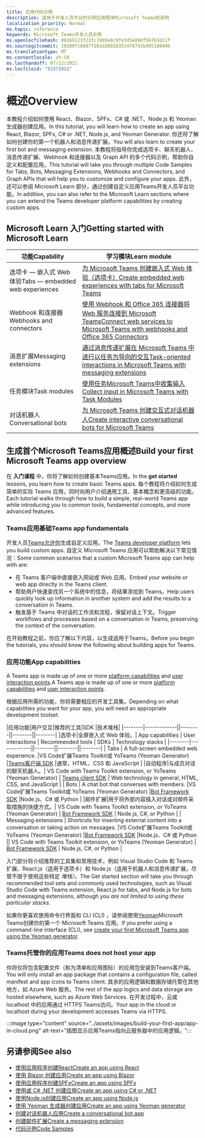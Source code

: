 ```yaml
---
title: 应用代码示例
description: 适用于开发人员平台的示例应用程序Microsoft Teams和说明
localization_priority: Normal
ms.topic: reference
keywords: Microsoft Teams开发人员示例
ms.openlocfilehash: 09369123f23fc76b5e8c9fe3d5e89df56763d21f
ms.sourcegitcommit: 10380fc80d7f281d2892b3514f87d1bd05180496
ms.translationtype: MT
ms.contentlocale: zh-CN
ms.lasthandoff: 07/12/2021
ms.locfileid: "53373912"
---
```

# <a name="overview"></a><span data-ttu-id="8787d-104">概述</span><span class="sxs-lookup"><span data-stu-id="8787d-104">Overview</span></span>

<span data-ttu-id="8787d-105">本教程介绍如何使用 React、Blazor、SPFx、C# 或 .NET、Node.js 和 Yeoman 生成器创建应用。</span><span class="sxs-lookup"><span data-stu-id="8787d-105">In this tutorial, you will learn how to create an app using React, Blazor, SPFx, C# or .NET, Node.js, and Yeoman Generator.</span></span> <span data-ttu-id="8787d-106">你还将了解如何创建你的第一个机器人和消息传递扩展。</span><span class="sxs-lookup"><span data-stu-id="8787d-106">You will also learn to create your first bot and messaging extension.</span></span> <span data-ttu-id="8787d-107">本教程将指导你完成选项卡、聊天机器人、消息传递扩展、Webhook 和连接器以及 Graph API 的多个代码示例，帮助你自定义和配置应用。</span><span class="sxs-lookup"><span data-stu-id="8787d-107">This tutorial will take you through multiple Code Samples for Tabs, Bots, Messaging Extensions, Webhooks and Connectors, and Graph APIs that will help you to customize and configure your apps.</span></span> <span data-ttu-id="8787d-108">此外，还可以参阅 Microsoft Learn 部分，通过创建自定义应用Teams开发人员平台功能。</span><span class="sxs-lookup"><span data-stu-id="8787d-108">In addition, you can also refer to the Microsoft Learn sections where you can extend the Teams developer platform capabilities by creating custom apps.</span></span>  

## <a name="getting-started-with-microsoft-learn"></a><span data-ttu-id="8787d-109">Microsoft Learn 入门</span><span class="sxs-lookup"><span data-stu-id="8787d-109">Getting started with Microsoft Learn</span></span>

| <span data-ttu-id="8787d-110">**功能**</span><span class="sxs-lookup"><span data-stu-id="8787d-110">**Capability**</span></span>| <span data-ttu-id="8787d-111">**学习模块**</span><span class="sxs-lookup"><span data-stu-id="8787d-111">**Learn module**</span></span>|
|--------|-------------|
| <span data-ttu-id="8787d-112">选项卡 — 嵌入式 Web 体验</span><span class="sxs-lookup"><span data-stu-id="8787d-112">Tabs  — embedded web experiences</span></span>  |  [<span data-ttu-id="8787d-113">为 Microsoft Teams 创建嵌入式 Web 体验（选项卡）</span><span class="sxs-lookup"><span data-stu-id="8787d-113">Create embedded web experiences with tabs for Microsoft Teams</span></span>](/learn/modules/embedded-web-experiences/) |
| <span data-ttu-id="8787d-114">Webhook 和连接器</span><span class="sxs-lookup"><span data-stu-id="8787d-114">Webhooks and connectors</span></span>  |  [<span data-ttu-id="8787d-115">使用 Webhook 和 Office 365 连接器将 Web 服务连接到 Microsoft Teams</span><span class="sxs-lookup"><span data-stu-id="8787d-115">Connect web services to Microsoft Teams with webhooks and Office 365 Connectors</span></span>](/learn/modules/msteams-webhooks-connectors/) |
|<span data-ttu-id="8787d-116">消息扩展</span><span class="sxs-lookup"><span data-stu-id="8787d-116">Messaging extensions</span></span>  | [<span data-ttu-id="8787d-117">通过消息传递扩展在 Microsoft Teams 中进行以任务为导向的交互</span><span class="sxs-lookup"><span data-stu-id="8787d-117">Task-oriented interactions in Microsoft Teams with messaging extensions</span></span>](/learn/modules/msteams-messaging-extensions/)  |
| <span data-ttu-id="8787d-118">任务模块</span><span class="sxs-lookup"><span data-stu-id="8787d-118">Task modules</span></span> |  [<span data-ttu-id="8787d-119">使用任务Microsoft Teams中收集输入</span><span class="sxs-lookup"><span data-stu-id="8787d-119">Collect input in Microsoft Teams with Task Modules</span></span>](/learn/modules/msteams-task-modules/) |
| <span data-ttu-id="8787d-120">对话机器人</span><span class="sxs-lookup"><span data-stu-id="8787d-120">Conversational bots</span></span>  | [<span data-ttu-id="8787d-121">为 Microsoft Teams 创建交互式对话机器人</span><span class="sxs-lookup"><span data-stu-id="8787d-121">Create interactive conversational bots for Microsoft Teams</span></span>](/learn/modules/msteams-conversation-bots/)  |

## <a name="build-your-first-microsoft-teams-app-overview"></a><span data-ttu-id="8787d-122">生成首个Microsoft Teams应用概述</span><span class="sxs-lookup"><span data-stu-id="8787d-122">Build your first Microsoft Teams app overview</span></span>

<span data-ttu-id="8787d-123">在 **入门课程** 中，你将了解如何创建基本Teams应用。</span><span class="sxs-lookup"><span data-stu-id="8787d-123">In the **get started** lessons, you learn how to create basic Teams apps.</span></span> <span data-ttu-id="8787d-124">每个教程将介绍如何生成简单的实际 Teams 应用，同时向用户介绍通用工具、基本概念和更高级的功能。</span><span class="sxs-lookup"><span data-stu-id="8787d-124">Each tutorial walks through how to build a simple, real-world Teams app while introducing you to common tools, fundamental concepts, and more advanced features.</span></span>

### <a name="teams-app-fundamentals"></a><span data-ttu-id="8787d-125">Teams应用基础</span><span class="sxs-lookup"><span data-stu-id="8787d-125">Teams app fundamentals</span></span>

<span data-ttu-id="8787d-126">开发人员[Teams允许你](../overview.md)生成自定义应用。</span><span class="sxs-lookup"><span data-stu-id="8787d-126">The [Teams developer platform](../overview.md) lets you build custom apps.</span></span> <span data-ttu-id="8787d-127">自定义 Microsoft Teams 应用可以帮助解决以下常见情况：</span><span class="sxs-lookup"><span data-stu-id="8787d-127">Some common scenarios that a custom Microsoft Teams app can help with are:</span></span>

* <span data-ttu-id="8787d-128">在 Teams 客户端中直接嵌入网站或 Web 应用。</span><span class="sxs-lookup"><span data-stu-id="8787d-128">Embed your website or web app directly in the Teams client.</span></span>
* <span data-ttu-id="8787d-129">帮助用户快速查找另一个系统中的信息，将结果添加到 Teams。</span><span class="sxs-lookup"><span data-stu-id="8787d-129">Help users quickly look up information in another system and add the results to a conversation in Teams.</span></span>
* <span data-ttu-id="8787d-130">触发基于 Teams 中对话的工作流和流程，保留对话上下文。</span><span class="sxs-lookup"><span data-stu-id="8787d-130">Trigger workflows and processes based on a conversation in Teams, preserving the context of the conversation.</span></span>

<span data-ttu-id="8787d-131">在开始教程之前，你应了解以下内容，以生成适用于Teams。</span><span class="sxs-lookup"><span data-stu-id="8787d-131">Before you begin the tutorials, you should know the following about building apps for Teams.</span></span>

### <a name="app-capabilities"></a><span data-ttu-id="8787d-132">应用功能</span><span class="sxs-lookup"><span data-stu-id="8787d-132">App capabilities</span></span>

<span data-ttu-id="8787d-133">A Teams app is made up of one or more [platform capabilities](../concepts/capabilities-overview.md) and [user interaction points](../concepts/extensibility-points.md).</span><span class="sxs-lookup"><span data-stu-id="8787d-133">A Teams app is made up of one or more [platform capabilities](../concepts/capabilities-overview.md) and [user interaction points](../concepts/extensibility-points.md).</span></span>

<span data-ttu-id="8787d-134">根据应用所需的功能，你将需要相应的开发工具集。</span><span class="sxs-lookup"><span data-stu-id="8787d-134">Depending on what capabilities you want for your app, you will need an appropriate development toolset.</span></span>

<span data-ttu-id="8787d-135">|应用功能|用户交互|推荐的工具|SDK |技术堆栈| |--------|-------------||--------||--------||--------| |选项卡|全屏嵌入式 Web 体验。</span><span class="sxs-lookup"><span data-stu-id="8787d-135">| App capabilities | User interactions | Recommended tools | SDKs | Technology stacks | |--------|-------------||--------||--------||--------| | Tabs | A full-screen embedded web experience.</span></span> <span data-ttu-id="8787d-136">|VS Code扩展Teams Toolkit或 YoTeams (Yeoman Generator) |[Teams客户端 SDK](/javascript/api/overview/msteams-client) |通常，HTML、CSS 和 JavaScript | |自动程序|与成员对话的聊天机器人。</span><span class="sxs-lookup"><span data-stu-id="8787d-136">| VS Code with Teams Toolkit extension, or YoTeams (Yeoman Generator) | [Teams client SDK](/javascript/api/overview/msteams-client) | Web technology in general, HTML, CSS, and JavaScript | | Bots | A chat bot that converses with members.</span></span> <span data-ttu-id="8787d-137">|VS Code扩展Teams Toolkit或 YoTeams (Yeoman Generator) |[Bot Framework SDK](https://dev.botframework.com/) |Node.js、C# 或 Python | |邮件扩展|用于将外部内容插入对话或对邮件采取措施的快捷方式。</span><span class="sxs-lookup"><span data-stu-id="8787d-137">| VS Code with Teams Toolkit extension, or YoTeams (Yeoman Generator) | [Bot Framework SDK](https://dev.botframework.com/) | Node.js, C#, or Python | | Messaging extensions | Shortcuts for inserting external content into a conversation or taking action on messages.</span></span> <span data-ttu-id="8787d-138">|VS Code扩展Teams Toolkit或 YoTeams (Yeoman Generator) |[Bot Framework SDK](https://dev.botframework.com/) |Node.js、C# 或 Python |</span><span class="sxs-lookup"><span data-stu-id="8787d-138">| VS Code with Teams Toolkit extension, or YoTeams (Yeoman Generator) | [Bot Framework SDK](https://dev.botframework.com/) | Node.js, C#, or Python |</span></span>

<span data-ttu-id="8787d-139">入门部分将介绍推荐的工具集和常用技术，例如 Visual Studio Code 和 Teams 扩展、React.js（适用于选项卡）和 Node.js（适用于机器人和消息传递扩展，尽管不限于使用这些特定 *堆栈）。*</span><span class="sxs-lookup"><span data-stu-id="8787d-139">The Get started section will take you through recommended tool sets and commonly used technologies, such as Visual Studio Code with Teams extension, React.js for tabs, and Node.js for bots and messaging extensions, although *you are not limited to using these particular stacks*.</span></span>

<span data-ttu-id="8787d-140">如果你更喜欢使用命令行界面和 CLI (CLI) ，请参阅使用[Yeoman](../get-started/get-started-yeoman.md)Microsoft Teams创建你的第一个 Microsoft Teams 应用。</span><span class="sxs-lookup"><span data-stu-id="8787d-140">If you prefer using a command-line interface (CLI), see [create your first Microsoft Teams app using the Yeoman generator](../get-started/get-started-yeoman.md).</span></span>

### <a name="teams-does-not-host-your-app"></a><span data-ttu-id="8787d-141">Teams托管你的应用</span><span class="sxs-lookup"><span data-stu-id="8787d-141">Teams does not host your app</span></span>

<span data-ttu-id="8787d-142">你将仅将包含配置文件（称为清单和应用图标）的应用包安装到Teams客户端。</span><span class="sxs-lookup"><span data-stu-id="8787d-142">You will only install an app package that contains a configuration file, called manifest and app icons to Teams client.</span></span> <span data-ttu-id="8787d-143">其余的应用逻辑和数据存储托管在其他地方，如 Azure Web 服务。</span><span class="sxs-lookup"><span data-stu-id="8787d-143">The rest of the app logics and data storage are hosted elsewhere, such as Azure Web Services.</span></span> <span data-ttu-id="8787d-144">在开发过程中，云或 localhost 中的应用通过 HTTPS Teams访问。</span><span class="sxs-lookup"><span data-stu-id="8787d-144">Your app in the cloud or localhost during your development accesses Teams via HTTPS.</span></span>

:::image type="content" source="../assets/images/build-your-first-app/app-in-cloud.png" alt-text="插图显示应用Teams指向云服务器中的应用逻辑。":::

## <a name="see-also"></a><span data-ttu-id="8787d-146">另请参阅</span><span class="sxs-lookup"><span data-stu-id="8787d-146">See also</span></span>

* [<span data-ttu-id="8787d-147">使用应用程序创建React</span><span class="sxs-lookup"><span data-stu-id="8787d-147">Create an app using React</span></span>](first-app-react.md)
* [<span data-ttu-id="8787d-148">使用 Blazor 创建应用</span><span class="sxs-lookup"><span data-stu-id="8787d-148">Create an app using Blazor</span></span>](first-app-blazor.md)
* [<span data-ttu-id="8787d-149">使用应用程序创建SPFx</span><span class="sxs-lookup"><span data-stu-id="8787d-149">Create an app using SPFx</span></span>](first-app-spfx.md)
* [<span data-ttu-id="8787d-150">使用或 C# .NET 创建应用</span><span class="sxs-lookup"><span data-stu-id="8787d-150">Create an app using C# or .NET</span></span>](get-started-dotnet-app-studio.md)
* [<span data-ttu-id="8787d-151">使用Node.js创建应用</span><span class="sxs-lookup"><span data-stu-id="8787d-151">Create an app using Node.js</span></span>](get-started-nodejs-app-studio.md)
* [<span data-ttu-id="8787d-152">使用 Yeoman 生成器创建应用</span><span class="sxs-lookup"><span data-stu-id="8787d-152">Create an app using Yeoman generator</span></span>](get-started-yeoman.md)
* [<span data-ttu-id="8787d-153">创建对话机器人应用</span><span class="sxs-lookup"><span data-stu-id="8787d-153">Create a conversational bot app</span></span>](first-app-bot.md)
* [<span data-ttu-id="8787d-154">创建邮件扩展</span><span class="sxs-lookup"><span data-stu-id="8787d-154">Create a messaging extension</span></span>](first-message-extension.md)
* [<span data-ttu-id="8787d-155">代码示例</span><span class="sxs-lookup"><span data-stu-id="8787d-155">Code Samples</span></span>](https://github.com/OfficeDev/Microsoft-Teams-Samples)
